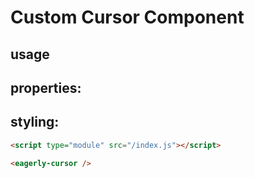 # Custom Cursor Component

## usage 

**properties:**
- 

**styling:**
- 


```html
<script type="module" src="/index.js"></script>

<eagerly-cursor />
```